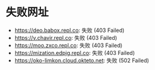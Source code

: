 # 失败网址
- https://deo.babox.repl.co: 失败 (403
Failed)
- https://v.chavir.repl.co: 失败 (403
Failed)
- https://moo.zxco.repl.co: 失败 (403
Failed)
- https://mization.edpjg.repl.co: 失败 (403
Failed)
- https://oko-limkon.cloud.okteto.net: 失败 (502
Failed)
